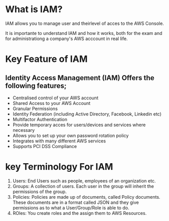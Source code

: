 # What is IAM?

IAM allows you to manage user and theirlevel of acces to the AWS Console.

It is importante to understand IAM and how it works, both for the exam and for 
administrationg a company's AWS acccount in real life.

# Key Feature of IAM

## Identity Access Management (IAM) Offers the following features;
* Centralised control of your AWS account
* Shared Access to your AWS Account
* Granular Permissions
* Identity Federation (including Active Directory, Facebook, Linkedin etc)
* Multifactor Authentication
* Provide temporary acces for users/devices and services where necessary
* Allows you to set up your own password rotation policy
* Integrates with many different AWS services
* Supports PCI DSS Compliance

# key Terminology For IAM

1. Users: End Users such as people, employees of an organization etc.
2. Groups: A collection of users. Each user in the group will inherit the permissions of the group.
3. Policies: Policies are made up of documents, called Policy documents. These
documents are in a format called JSON and they give permissions as to what a User/Group/Role 
is able to do.
4. ROles: You create roles and the assign them to AWS Resources.
